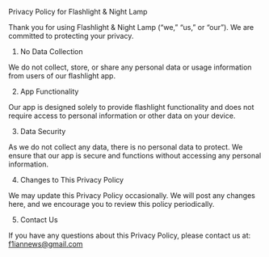 Privacy Policy for Flashlight & Night Lamp

Thank you for using Flashlight & Night Lamp (“we,” “us,” or “our”). We are committed to protecting your privacy.

1. No Data Collection

We do not collect, store, or share any personal data or usage information from users of our flashlight app.

2. App Functionality

Our app is designed solely to provide flashlight functionality and does not require access to personal information or other data on your device.

3. Data Security

As we do not collect any data, there is no personal data to protect. We ensure that our app is secure and functions without accessing any personal information.

4. Changes to This Privacy Policy

We may update this Privacy Policy occasionally. We will post any changes here, and we encourage you to review this policy periodically.

5. Contact Us

If you have any questions about this Privacy Policy, please contact us at:
f1iannews@gmail.com
